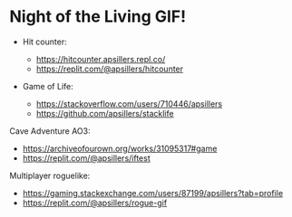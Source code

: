 # Night of the Living GIF!

* Hit counter:
  * https://hitcounter.apsillers.repl.co/
  * https://replit.com/@apsillers/hitcounter

* Game of Life:
  * https://stackoverflow.com/users/710446/apsillers
  * https://github.com/apsillers/stacklife 

Cave Adventure AO3:
  * https://archiveofourown.org/works/31095317#game
  * https://replit.com/@apsillers/iftest

Multiplayer roguelike:
  * https://gaming.stackexchange.com/users/87199/apsillers?tab=profile 
  * https://replit.com/@apsillers/rogue-gif
